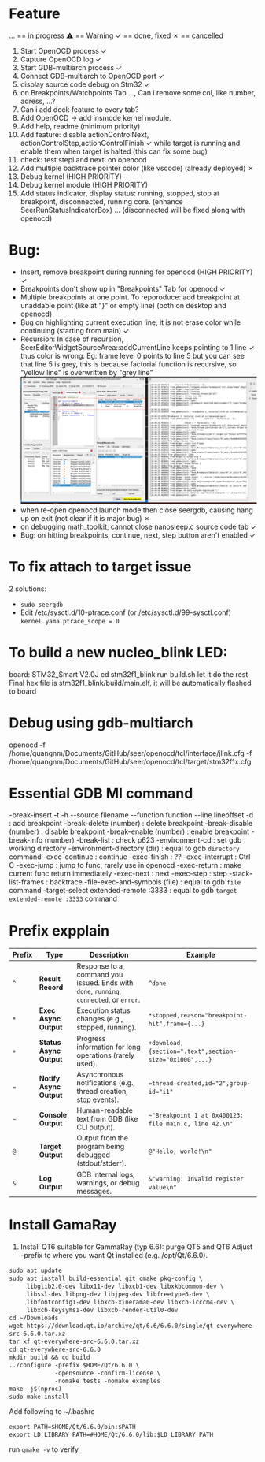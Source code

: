 # Feature
… == in progress
⚠ == Warning
✓ == done, fixed
✗ == cancelled
1. Start OpenOCD process                                                                        ✓
2. Capture OpenOCD log                                                                          ✓ 
3. Start GDB-multiarch process                                                                  ✓ 
4. Connect GDB-multiarch to OpenOCD port                                                        ✓
5. display source code debug on Stm32                                                           ✓
6. on Breakpoints/Watchpoints Tab ..., Can i remove some col, like number, adress, ...?
7. Can i add dock feature to every tab?
8. Add OpenOCD -> add insmode kernel module.
9. Add help, readme     (minimum priority)
10. Add feature: disable actionControlNext, actionControlStep,actionControlFinish               ✓
    while target is running and enable them when target is halted (this can fix some bug)
11. check: test stepi and nexti on openocd
12. Add multiple backtrace pointer color (like vscode) (already deployed)                       ✗
13. Debug kernel (HIGH PRIORITY)
14. Debug kernel module (HIGH PRIORITY)
15. Add status indicator, display status: running, stopped, stop at breakpoint, disconnected,
    running core. (enhance SeerRunStatusIndicatorBox)                                           ... (disconnected will be fixed along with openocd)
# Bug:
- Insert, remove breakpoint during running for openocd (HIGH PRIORITY)                                              ✓
- Breakpoints don't show up in "Breakpoints" Tab for openocd                                                        ✓
- Multiple breakpoints at one point.
    To reporoduce: add breakpoint at unaddable point (like at "}" or empty line) (both on desktop and openocd)
- Bug on highlighting current execution line, it is not erase color while continuing (starting from main)           ✓
- Recursion: In case of recursion, SeerEditorWidgetSourceArea::addCurrentLine keeps pointing to 1 line              ✓
    thus color is wrong.
    Eg: frame level 0 points to line 5 but you can see that line 5 is grey, this is because factorial function is recursive, 
    so "yellow line" is overwritten by "grey line"
    ![Recursion bug](images/quangnm_recursionBug.png)
- when re-open openocd launch mode then close seergdb, causing hang up on exit (not clear if it is major bug)       ✗
- on debugging math_toolkit, cannot close nanosleep.c source code tab                                               ✓
- Bug: on hitting breakpoints, continue, next, step button aren't enabled                                           ✓

# To fix attach to target issue
2 solutions:
- ```sudo seergdb```
- Edit /etc/sysctl.d/10-ptrace.conf (or /etc/sysctl.d/99-sysctl.conf)<br>
```kernel.yama.ptrace_scope = 0```
# To build a new nucleo_blink LED:
board: STM32_Smart V2.0J
cd stm32f1_blink
run build.sh
let it do the rest
Final hex file is stm32f1_blink/build/main.elf, it will be automatically flashed to board
# Debug using gdb-multiarch
openocd -f /home/quangnm/Documents/GitHub/seer/openocd/tcl/interface/jlink.cfg -f /home/quangnm/Documents/GitHub/seer/openocd/tcl/target/stm32f1x.cfg
# Essential GDB MI command
-break-insert -t -h --source filename --function function --line lineoffset -d                  : add breakpoint
-break-delete (number)                                                                          : delete breakpoint
-break-disable (number)                                                                         : disable breakpoint
-break-enable (number)                                                                          : enable breakpoint
-break-info (number)
-break-list                                                                                     : check p623
-environment-cd                                                                                 : set gdb working directory
-environment-directory (dir)                                                                    : equal to gdb `directory` command
-exec-continue                                                                                  : continue
-exec-finish                                                                                    : ??
-exec-interrupt                                                                                 : Ctrl C
-exec-jump                                                                                      : jump to func, rarely use in openocd
-exec-return                                                                                    : make current func return immediately
-exec-next                                                                                      : next
-exec-step                                                                                      : step
-stack-list-frames                                                                              : backtrace
-file-exec-and-symbols (file)                                                                   : equal to gdb `file` command
-target-select extended-remote :3333                                                            : equal to gdb `target extended-remote :3333` command

# Prefix expplain
| Prefix | Type                  | Description                                                                 | Example |
|--------|-----------------------|-----------------------------------------------------------------------------|---------|
| `^`    | **Result Record**     | Response to a command you issued. Ends with `done`, `running`, `connected`, or `error`. | `^done` |
| `*`    | **Exec Async Output** | Execution status changes (e.g., stopped, running).                          | `*stopped,reason="breakpoint-hit",frame={...}` |
| `+`    | **Status Async Output** | Progress information for long operations (rarely used).                    | `+download,{section=".text",section-size="0x1000",...}` |
| `=`    | **Notify Async Output** | Asynchronous notifications (e.g., thread creation, stop events).           | `=thread-created,id="2",group-id="i1"` |
| `~`    | **Console Output**    | Human-readable text from GDB (like CLI output).                             | `~"Breakpoint 1 at 0x400123: file main.c, line 42.\n"` |
| `@`    | **Target Output**     | Output from the program being debugged (stdout/stderr).                     | `@"Hello, world!\n"` |
| `&`    | **Log Output**        | GDB internal logs, warnings, or debug messages.                             | `&"warning: Invalid register value\n"` |

# Install GamaRay
1. Install QT6 suitable for GammaRay (typ 6.6): purge QT5 and QT6
Adjust -prefix to where you want Qt installed (e.g. /opt/Qt/6.6.0).
```
sudo apt update
sudo apt install build-essential git cmake pkg-config \
     libglib2.0-dev libx11-dev libxcb1-dev libxkbcommon-dev \
     libssl-dev libpng-dev libjpeg-dev libfreetype6-dev \
     libfontconfig1-dev libxcb-xinerama0-dev libxcb-icccm4-dev \
     libxcb-keysyms1-dev libxcb-render-util0-dev
cd ~/Downloads
wget https://download.qt.io/archive/qt/6.6/6.6.0/single/qt-everywhere-src-6.6.0.tar.xz
tar xf qt-everywhere-src-6.6.0.tar.xz
cd qt-everywhere-src-6.6.0
mkdir build && cd build
../configure -prefix $HOME/Qt/6.6.0 \
             -opensource -confirm-license \
             -nomake tests -nomake examples
make -j$(nproc)
sudo make install
```
Add following to ~/.bashrc
```
export PATH=$HOME/Qt/6.6.0/bin:$PATH
export LD_LIBRARY_PATH=#HOME/Qt/6.6.0/lib:$LD_LIBRARY_PATH
```
run `qmake -v` to verify